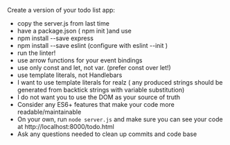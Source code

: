 Create a version of your todo list app:

* copy the server.js from last time
* have a package.json ( npm init )and use 
* npm install --save express
* npm install --save eslint    (configure with eslint --init )
* run the linter!
* use arrow functions for your event bindings
* use only const and let, not var.   (prefer const over let!)
* use template literals, not Handlebars
* I want to use template literals for realz ( any produced strings should be generated from backtick strings with variable substitution)
* I do not want you to use the DOM as your source of truth
* Consider any ES6+ features that make your code more readable/maintainable
* On your own, run `node server.js` and make sure you can see your code at http://localhost:8000/todo.html
* Ask any questions needed to clean up commits and code base


